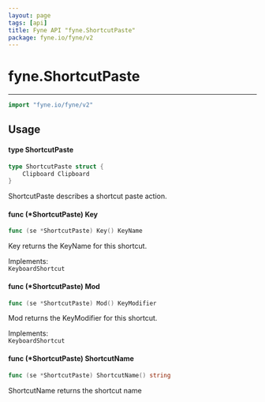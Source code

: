 ```yaml
---
layout: page
tags: [api]
title: Fyne API "fyne.ShortcutPaste"
package: fyne.io/fyne/v2
---
```


# fyne.ShortcutPaste
---
```go
import "fyne.io/fyne/v2"
```

## Usage

#### type ShortcutPaste

```go
type ShortcutPaste struct {
	Clipboard Clipboard
}
```

ShortcutPaste describes a shortcut paste action.

#### func (*ShortcutPaste) Key

```go
func (se *ShortcutPaste) Key() KeyName
```
Key returns the KeyName for this shortcut.


<div class="implements">Implements: <code>
KeyboardShortcut</code></div>

#### func (*ShortcutPaste) Mod

```go
func (se *ShortcutPaste) Mod() KeyModifier
```
Mod returns the KeyModifier for this shortcut.


<div class="implements">Implements: <code>
KeyboardShortcut</code></div>

#### func (*ShortcutPaste) ShortcutName

```go
func (se *ShortcutPaste) ShortcutName() string
```
ShortcutName returns the shortcut name
